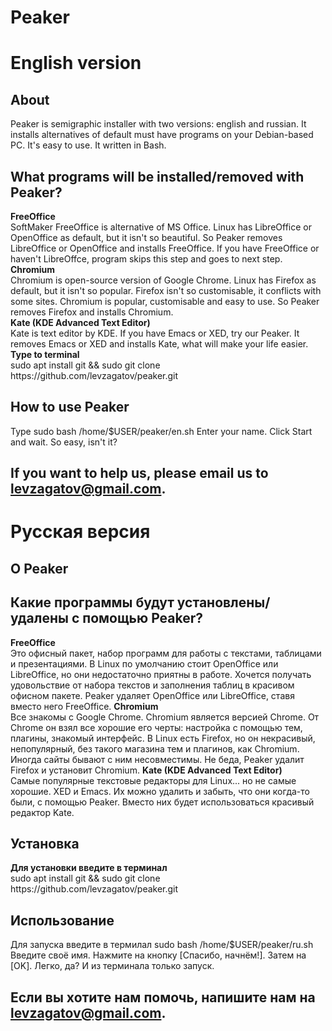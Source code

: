 # Peaker
<h1>English version</h1>
<h2>About</h2>
Peaker is semigraphic installer with two versions: english and russian. It installs alternatives of default must have programs on your Debian-based PC. It's easy to use. It written in Bash.
<h2>What programs will be installed/removed with Peaker?</h2>
<b> FreeOffice </b><br>
SoftMaker FreeOffice is alternative of MS Office. Linux has LibreOffice or OpenOffice as default, but it isn't so beautiful. So Peaker removes LibreOffice or OpenOffice and installs FreeOffice. If you have FreeOffice or haven't LibreOffce, program skips this step and goes to next step.
<br><b>Chromium</b><br>
Chromium is open-source version of Google Chrome. Linux has Firefox as default, but it isn't so popular. Firefox isn't so customisable, it conflicts with some sites. Chromium is popular, customisable and easy to use. So Peaker removes Firefox and installs Chromium.
<br><b>Kate (KDE Advanced Text Editor)</b><br>
Kate is text editor by KDE. If you have Emacs or XED, try our Peaker. It removes Emacs or XED and installs Kate, what will make your life easier.
<b>Type to terminal</b> <br>
sudo apt install git && sudo git clone <a>https://github.com/levzagatov/peaker.git</a>
<h2>How to use Peaker</h2>
Type
sudo bash /home/$USER/peaker/en.sh
Enter your name. Click Start and wait. So easy, isn't it?
<h2>If you want to help us, please email us to <a href="mailto:levzagatov@gmail.com" title="my email">levzagatov@gmail.com</a>.<h2>
<h1>Русская версия</h1>
<h2>О Peaker</h2>
<h2>Какие программы будут установлены/удалены с помощью Peaker?</h2>
<b> FreeOffice</b><br>
Это офисный пакет, набор программ для работы с текстами, таблицами и презентациями. В Linux по умолчанию стоит OpenOffice или LibreOffice, но они недостаточно приятны в работе. Хочется получать удовольствие от набора текстов и заполнения таблиц в красивом офисном пакете. Peaker удаляет OpenOffice или LibreOffice, ставя вместо него FreeOffice.
<b>Chromium</b><br>
Все знакомы с Google Chrome. Chromium является версией Chrome. От Chrome он взял все хорошие его черты: настройка с помощью тем, плагины, знакомый интерфейс. В Linux есть Firefox, но он некрасивый, непопулярный, без такого магазина тем и плагинов, как Chromium. Иногда сайты бывают с ним несовместимы. Не беда, Peaker удалит Firefox и установит Chromium.
<b>Kate (KDE Advanced Text Editor)</b><br>
Самые популярные текстовые редакторы для Linux... но не самые хорошие. XED и Emacs. Их можно удалить и забыть, что они когда-то были, с помощью Peaker. Вместо них будет использоваться красивый редактор Kate.
<h2>Установка</h2>
<b>Для установки введите в терминал</b> <br>
sudo apt install git && sudo git clone <a>https://github.com/levzagatov/peaker.git</a>
<h2>Использование</h2>
Для запуска введите в термилал
sudo bash /home/$USER/peaker/ru.sh
Введите своё имя.  Нажмите на кнопку [Спасибо, начнём!]. Затем на [OK]. Легко, да? И из терминала только запуск.
<h2>Если вы хотите нам помочь, напишите нам на <a href="mailto:levzagatov@gmail.com" title="мой email">levzagatov@gmail.com</a>.<h2>
